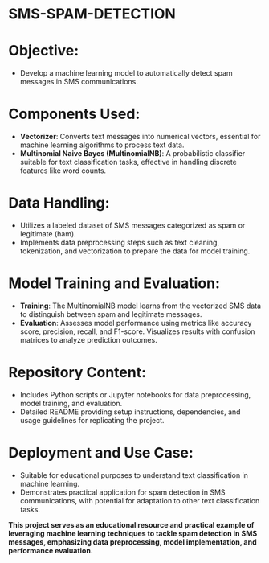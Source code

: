 # SMS-SPAM-DETECTION

#  Objective:
- Develop a machine learning model to automatically detect spam messages in SMS communications.

# Components Used: 
  - **Vectorizer**: Converts text messages into numerical vectors, essential for machine learning algorithms to process text data.
  - **Multinomial Naive Bayes (MultinomialNB)**: A probabilistic classifier suitable for text classification tasks, effective in handling discrete features like word counts.

  # Data Handling: 
  - Utilizes a labeled dataset of SMS messages categorized as spam or legitimate (ham).
  - Implements data preprocessing steps such as text cleaning, tokenization, and vectorization to prepare the data for model training.

  # Model Training and Evaluation: 
  - **Training**: The MultinomialNB model learns from the vectorized SMS data to distinguish between spam and legitimate messages.
  - **Evaluation**: Assesses model performance using metrics like accuracy score, precision, recall, and F1-score. Visualizes results with confusion matrices to analyze prediction outcomes.

  # Repository Content: 
  - Includes Python scripts or Jupyter notebooks for data preprocessing, model training, and evaluation.
  - Detailed README providing setup instructions, dependencies, and usage guidelines for replicating the project.

  # Deployment and Use Case: 
  - Suitable for educational purposes to understand text classification in machine learning.
  - Demonstrates practical application for spam detection in SMS communications, with potential for adaptation to other text classification tasks.

**This project serves as an educational resource and practical example of leveraging machine learning techniques to tackle spam detection in SMS messages, emphasizing data preprocessing, model implementation, and performance evaluation.**
